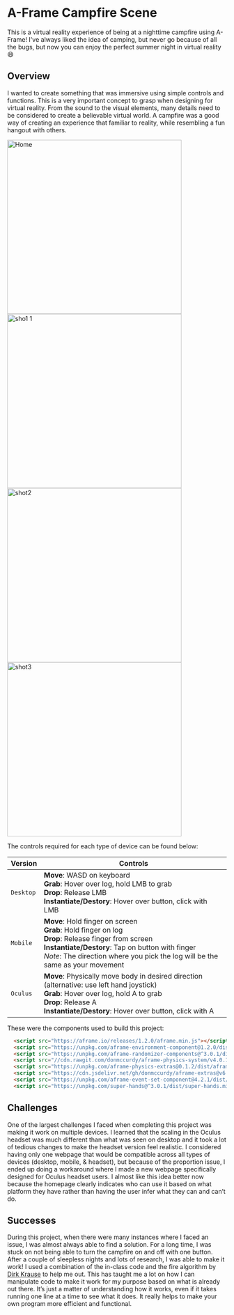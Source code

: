 # A-Frame Campfire Scene
This is a virtual reality experience of being at a nighttime campfire using A-Frame! I've always liked the idea of camping, but never go because of all the bugs, but now you can enjoy the perfect summer night in virtual reality	:smile:

## Overview
I wanted to create something that was immersive using simple controls and functions. This is a very important concept to grasp when designing for virtual reality. From the sound to the visual elements, many details need to be considered to create a believable virtual world. A campfire was a good way of creating an experience that familiar to reality, while resembling a fun hangout with others.

<img width="400" alt="Home" src="https://user-images.githubusercontent.com/47696964/152691273-a317b993-e42d-4dee-880a-39db6cb324d1.PNG"> <img width="400" alt="sho1 1" src="https://user-images.githubusercontent.com/47696964/152691286-f0185d3a-ab82-42f5-b8a9-b20fc4f13876.PNG">
<img width="400" alt="shot2" src="https://user-images.githubusercontent.com/47696964/152691290-4229ffaf-3b9f-4882-a0f4-697ad2088b5e.PNG"> <img width="400" alt="shot3" src="https://user-images.githubusercontent.com/47696964/152691292-fa49d277-88f1-4d4d-a381-c7ea1ceb9260.PNG">

The controls required for each type of device can be found below:

| Version | Controls |
| --- | --- |
| `Desktop` | **Move**: WASD on keyboard<br/>**Grab**: Hover over log, hold LMB to grab<br>**Drop**: Release LMB<br>**Instantiate/Destory**: Hover over button, click with LMB |
| `Mobile` | **Move**: Hold finger on screen<br/>**Grab**: Hold finger on log<br>**Drop**: Release finger from screen<br>**Instantiate/Destory**: Tap on button with finger<br>*Note*: The direction where you pick the log will be the same as your movement |
| `Oculus` | **Move**: Physically move body in desired direction (alternative: use left hand joystick)<br/>**Grab**: Hover over log, hold A to grab<br>**Drop**: Release A<br>**Instantiate/Destory**: Hover over button, click with A |

These were the components used to build this project:<br>

```html
  <script src="https://aframe.io/releases/1.2.0/aframe.min.js"></script>
  <script src="https://unpkg.com/aframe-environment-component@1.2.0/dist/aframe-environment-component.min.js"></script>
  <script src="https://unpkg.com/aframe-randomizer-components@^3.0.1/dist/aframe-randomizer-components.min.js"></script>
  <script src="//cdn.rawgit.com/donmccurdy/aframe-physics-system/v4.0.1/dist/aframe-physics-system.min.js"></script>
  <script src="https://unpkg.com/aframe-physics-extras@0.1.2/dist/aframe-physics-extras.min.js"></script>
  <script src="https://cdn.jsdelivr.net/gh/donmccurdy/aframe-extras@v6.1.1/dist/aframe-extras.min.js"></script>
  <script src="https://unpkg.com/aframe-event-set-component@4.2.1/dist/aframe-event-set-component.min.js"></script>
  <script src="https://unpkg.com/super-hands@^3.0.1/dist/super-hands.min.js"></script>
```

## Challenges
One of the largest challenges I faced when completing this project was making it work on multiple devices. I learned that the scaling in the Oculus headset was much different than what was seen on desktop and it took a lot of tedious changes to make the headset version feel realistic. I considered having only one webpage that would be compatible across all types of devices (desktop, mobile, & headset), but because of the proportion issue, I ended up doing a workaround where I made a new webpage specifically designed for Oculus headset users. I almost like this idea better now because the homepage clearly indicates who can use it based on what platform they have rather than having the user infer what they can and can’t do. 

## Successes
During this project, when there were many instances where I faced an issue, I was almost always able to find a solution. For a long time, I was stuck on not being able to turn the campfire on and off with one button. After a couple of sleepless nights and lots of research, I was able to make it work! I used a combination of the in-class code and the fire algorithm by [Dirk Krause](https://medium.com/@dirkk/campfire-vr-fa654d15e92a) to help me out. This has taught me a lot on how I can manipulate code to make it work for my purpose based on what is already out there. It’s just a matter of understanding how it works, even if it takes running one line at a time to see what it does. It really helps to make your own program more efficient and functional.
